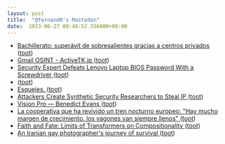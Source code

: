 ```yaml
---
layout: post
title:  "@fernand0's Mastodon"
date:  2023-06-27 09:48:52.556000+00:00
---
```

*  [Bachillerato: superávit de sobresalientes gracias a centros privados ](https://efe.com/espana/2023-06-15/bachillerato-sobresalientes-centros-privados) ([toot](https://mastodon.social/@fernand0/110615549218386340))
*  [Gmail OSINT - ActiveTK.jp ](https://gmail-osint.activetk.jp) ([toot](https://mastodon.social/@fernand0/110615158747524567))
*  [Security Expert Defeats Lenovo Laptop BIOS Password With a Screwdriver ](https://www.tomshardware.com/news/cyber-security-expert-defeats-lenovo-laptop-bios-password-with-a-screwdrive) ([toot](https://mastodon.social/@fernand0/110614971597568969))
*  [ ](https://mastodon.social/users/fernand0/statuses/110614545600380163/activity) ([toot](https://mastodon.social/users/fernand0/statuses/110614545600380163/activity))
*  [Esquejes. ](https://avecesunafoto.wordpress.com/2023/06/26/esquejes) ([toot](https://mastodon.social/@fernand0/110611757234057468))
*  [Attackers Create Synthetic Security Researchers to Steal IP ](https://www.darkreading.com/attacks-breaches/attackers-create-synthetic-security-researcher) ([toot](https://mastodon.social/@fernand0/110611710036619588))
*  [Vision Pro — Benedict Evans ](https://www.ben-evans.com/benedictevans/2023/6/15/vision-pr) ([toot](https://mastodon.social/@fernand0/110611375156742208))
*  [La cooperativa que ha revivido un tren nocturno europeo: "Hay mucho margen de crecimiento, los vagones van siempre llenos" ](https://www.eldiario.es/ballenablanca/economia/cooperativa-revivido-tren-nocturno-europeo-hay-margen-crecimiento-vagones-llenos_1_10302009.htm) ([toot](https://mastodon.social/@fernand0/110611151547155425))
*  [Faith and Fate: Limits of Transformers on Compositionality ](https://arxiv.org/abs/2305.1865) ([toot](https://mastodon.social/@fernand0/110610909830371976))
*  [An Iranian gay photographer's journey of survival ](https://globalvoices.org/2023/06/16/an-iranian-gay-photographers-journey-of-survival) ([toot](https://mastodon.social/@fernand0/110610772678162681))
